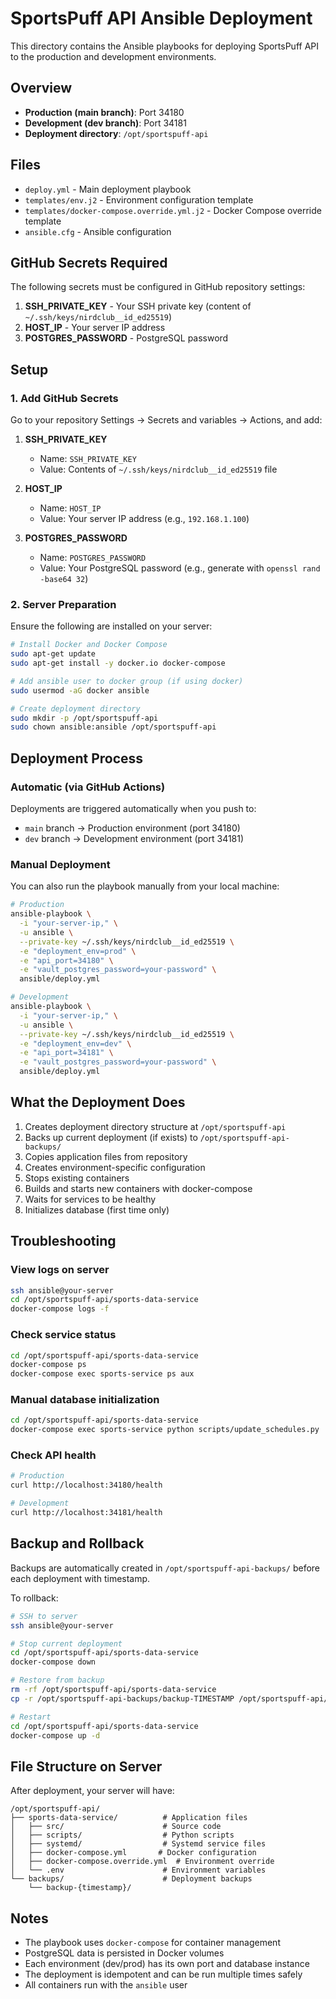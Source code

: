 # SportsPuff API Ansible Deployment

This directory contains the Ansible playbooks for deploying SportsPuff API to the production and development environments.

## Overview

- **Production (main branch)**: Port 34180
- **Development (dev branch)**: Port 34181
- **Deployment directory**: `/opt/sportspuff-api`

## Files

- `deploy.yml` - Main deployment playbook
- `templates/env.j2` - Environment configuration template
- `templates/docker-compose.override.yml.j2` - Docker Compose override template
- `ansible.cfg` - Ansible configuration

## GitHub Secrets Required

The following secrets must be configured in GitHub repository settings:

1. **SSH_PRIVATE_KEY** - Your SSH private key (content of `~/.ssh/keys/nirdclub__id_ed25519`)
2. **HOST_IP** - Your server IP address
3. **POSTGRES_PASSWORD** - PostgreSQL password

## Setup

### 1. Add GitHub Secrets

Go to your repository Settings → Secrets and variables → Actions, and add:

1. **SSH_PRIVATE_KEY**
   - Name: `SSH_PRIVATE_KEY`
   - Value: Contents of `~/.ssh/keys/nirdclub__id_ed25519` file

2. **HOST_IP**
   - Name: `HOST_IP`
   - Value: Your server IP address (e.g., `192.168.1.100`)

3. **POSTGRES_PASSWORD**
   - Name: `POSTGRES_PASSWORD`
   - Value: Your PostgreSQL password (e.g., generate with `openssl rand -base64 32`)

### 2. Server Preparation

Ensure the following are installed on your server:

```bash
# Install Docker and Docker Compose
sudo apt-get update
sudo apt-get install -y docker.io docker-compose

# Add ansible user to docker group (if using docker)
sudo usermod -aG docker ansible

# Create deployment directory
sudo mkdir -p /opt/sportspuff-api
sudo chown ansible:ansible /opt/sportspuff-api
```

## Deployment Process

### Automatic (via GitHub Actions)

Deployments are triggered automatically when you push to:
- `main` branch → Production environment (port 34180)
- `dev` branch → Development environment (port 34181)

### Manual Deployment

You can also run the playbook manually from your local machine:

```bash
# Production
ansible-playbook \
  -i "your-server-ip," \
  -u ansible \
  --private-key ~/.ssh/keys/nirdclub__id_ed25519 \
  -e "deployment_env=prod" \
  -e "api_port=34180" \
  -e "vault_postgres_password=your-password" \
  ansible/deploy.yml

# Development
ansible-playbook \
  -i "your-server-ip," \
  -u ansible \
  --private-key ~/.ssh/keys/nirdclub__id_ed25519 \
  -e "deployment_env=dev" \
  -e "api_port=34181" \
  -e "vault_postgres_password=your-password" \
  ansible/deploy.yml
```

## What the Deployment Does

1. Creates deployment directory structure at `/opt/sportspuff-api`
2. Backs up current deployment (if exists) to `/opt/sportspuff-api-backups/`
3. Copies application files from repository
4. Creates environment-specific configuration
5. Stops existing containers
6. Builds and starts new containers with docker-compose
7. Waits for services to be healthy
8. Initializes database (first time only)

## Troubleshooting

### View logs on server

```bash
ssh ansible@your-server
cd /opt/sportspuff-api/sports-data-service
docker-compose logs -f
```

### Check service status

```bash
cd /opt/sportspuff-api/sports-data-service
docker-compose ps
docker-compose exec sports-service ps aux
```

### Manual database initialization

```bash
cd /opt/sportspuff-api/sports-data-service
docker-compose exec sports-service python scripts/update_schedules.py
```

### Check API health

```bash
# Production
curl http://localhost:34180/health

# Development
curl http://localhost:34181/health
```

## Backup and Rollback

Backups are automatically created in `/opt/sportspuff-api-backups/` before each deployment with timestamp.

To rollback:

```bash
# SSH to server
ssh ansible@your-server

# Stop current deployment
cd /opt/sportspuff-api/sports-data-service
docker-compose down

# Restore from backup
rm -rf /opt/sportspuff-api/sports-data-service
cp -r /opt/sportspuff-api-backups/backup-TIMESTAMP /opt/sportspuff-api/sports-data-service

# Restart
cd /opt/sportspuff-api/sports-data-service
docker-compose up -d
```

## File Structure on Server

After deployment, your server will have:

```
/opt/sportspuff-api/
├── sports-data-service/          # Application files
│   ├── src/                      # Source code
│   ├── scripts/                  # Python scripts
│   ├── systemd/                  # Systemd service files
│   ├── docker-compose.yml       # Docker configuration
│   ├── docker-compose.override.yml  # Environment override
│   └── .env                      # Environment variables
└── backups/                      # Deployment backups
    └── backup-{timestamp}/
```

## Notes

- The playbook uses `docker-compose` for container management
- PostgreSQL data is persisted in Docker volumes
- Each environment (dev/prod) has its own port and database instance
- The deployment is idempotent and can be run multiple times safely
- All containers run with the `ansible` user
